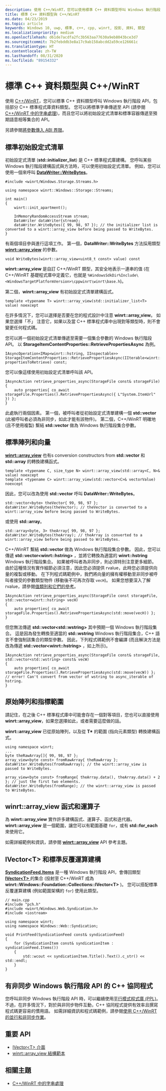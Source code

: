 ```yaml
---
description: 使用 C++/WinRT，您可以使用標準 C++ 資料類型呼叫 Windows 執行階段 API。
title: 標準 C++ 資料類型與 C++/WinRT
ms.date: 04/23/2019
ms.topic: article
keywords: Windows 10, uwp, 標準, c++, cpp, winrt, 投影, 資料, 類型
ms.localizationpriority: medium
ms.openlocfilehash: d61de7acdfa2fc3b563aa77630a9eb8043bce3d7
ms.sourcegitcommit: 7b2febddb3e8a17c9ab158abcdd2a59ce126661c
ms.translationtype: HT
ms.contentlocale: zh-TW
ms.lasthandoff: 08/31/2020
ms.locfileid: "89154332"
---
```

# <a name="standard-c-data-types-and-cwinrt"></a>標準 C++ 資料類型與 C++/WinRT

使用 [C++/WinRT](./intro-to-using-cpp-with-winrt.md)，您可以標準 C++ 資料類型呼叫 Windows 執行階段 API，包括部分 C++ 標準程式庫資料類型。 您可以將標準字串傳遞至 API (請參閱 [C++/WinRT 中的字串處理](strings.md))，而且您可以將初始設定式清單和標準容器傳遞至預期語意相等集合的 API。

另請參閱[將參數傳入 ABI 界限](./pass-parms-to-abi.md)。

## <a name="standard-initializer-lists"></a>標準初始設定式清單
初始設定式清單 (**std::initializer_list**) 是 C++ 標準程式庫建構。 您呼叫某些 Windows 執行階段建構函式與方法時，可以使用初始設定式清單。 例如，您可以使用一個來呼叫 [**DataWriter::WriteBytes**](/uwp/api/windows.storage.streams.datawriter.writebytes)。

```cppwinrt
#include <winrt/Windows.Storage.Streams.h>

using namespace winrt::Windows::Storage::Streams;

int main()
{
    winrt::init_apartment();

    InMemoryRandomAccessStream stream;
    DataWriter dataWriter{stream};
    dataWriter.WriteBytes({ 99, 98, 97 }); // the initializer list is converted to a winrt::array_view before being passed to WriteBytes.
}
```

有兩個項目參與進行這項工作。 第一個，**DataWriter::WriteBytes** 方法採用類型 [**winrt::array_view**](/uwp/cpp-ref-for-winrt/array-view) 的參數。

```cppwinrt
void WriteBytes(winrt::array_view<uint8_t const> value) const
```

**winrt::array_view** 是自訂 C++/WinRT 類型，其安全地表示一連串的值 (在 C++/WinRT 基礎程式庫中定義它，也就是 `%WindowsSdkDir%Include\<WindowsTargetPlatformVersion>\cppwinrt\winrt\base.h`)。

第二個，**winrt::array_view** 有初始設定式清單建構函式。

```cppwinrt
template <typename T> winrt::array_view(std::initializer_list<T> value) noexcept
```

在許多情況下，您可以選擇是否要在您的程式設計中注意 **winrt::array_view**。 如果您選擇「不」  注意它，如果以及當 C++ 標準程式庫中出現對等類型時，則不會變更任何程式碼。

您可以將一個初始設定式清單傳遞至需要一個集合參數的 Windows 執行階段 API。 以 **StorageItemContentProperties::RetrievePropertiesAsync** 為例。

```cppwinrt
IAsyncOperation<IMap<winrt::hstring, IInspectable>> StorageItemContentProperties::RetrievePropertiesAsync(IIterable<winrt::hstring> propertiesToRetrieve) const;
```

您可以像這樣使用初始設定式清單呼叫該 API。

```cppwinrt
IAsyncAction retrieve_properties_async(StorageFile const& storageFile)
{
    auto properties{ co_await storageFile.Properties().RetrievePropertiesAsync({ L"System.ItemUrl" }) };
}
```

此處執行兩個因素。 第一個，被呼叫者從初始設定式清單建構一個 **std::vector** (此被呼叫者必須為非同步，如此才能有該物件)。 第二個，C++/WinRT 明確地 (且不使用複製) 繫結 **std::vector** 做為 Windows 執行階段集合參數。

## <a name="standard-arrays-and-vectors"></a>標準陣列和向量
[**winrt::array_view**](/uwp/cpp-ref-for-winrt/array-view) 也有s conversion constructors from **std::vector** 和 **std::array** 的轉換建構函式。

```cppwinrt
template <typename C, size_type N> winrt::array_view(std::array<C, N>& value) noexcept
template <typename C> winrt::array_view(std::vector<C>& vectorValue) noexcept
```

因此，您可以改為使用 **std::vector** 呼叫 **DataWriter::WriteBytes**。

```cppwinrt
std::vector<byte> theVector{ 99, 98, 97 };
dataWriter.WriteBytes(theVector); // theVector is converted to a winrt::array_view before being passed to WriteBytes.
```

或使用 **std::array**。

```cppwinrt
std::array<byte, 3> theArray{ 99, 98, 97 };
dataWriter.WriteBytes(theArray); // theArray is converted to a winrt::array_view before being passed to WriteBytes.
```

C++/WinRT 繫結 **std::vector** 做為 Windows 執行階段集合參數。 因此，您可以傳遞 **std::vector&lt;winrt::hstring&gt;** ，並將它轉換為適當的 **winrt::hstring** Windows 執行階段集合。 如果被呼叫者為非同步，則必須特別注意更多細節。 由於這種情況有實作細節必須注意，因此您必須提供 rvalue，此時您必須提供向量的複製或移動。 在下列程式碼範例中，我們將向量的擁有權移動至非同步被呼叫者接受的參數類型物件 (移動後不可再次存取 `vecH`)。 如果您想要深入了解 rvalue，請參閱[值類別和它們的參考](cpp-value-categories.md)。

```cppwinrt
IAsyncAction retrieve_properties_async(StorageFile const storageFile, std::vector<winrt::hstring> vecH)
{
    auto properties{ co_await storageFile.Properties().RetrievePropertiesAsync(std::move(vecH)) };
}
```

但您無法傳遞 **std::vector&lt;std::wstring&gt;** 其中預期一個 Windows 執行階段集合。 這是因為發生轉換至適當的 **std::wstring** Windows 執行階段集合，C++ 語言不會強制該集合的類型參數。 因此，下列程式碼範例不會編譯 (而且解決方法是改為傳遞 **std::vector&lt;winrt::hstring&gt;** ，如上所示)。

```cppwinrt
IAsyncAction retrieve_properties_async(StorageFile const& storageFile, std::vector<std::wstring> const& vecW)
{
    auto properties{ co_await storageFile.Properties().RetrievePropertiesAsync(std::move(vecW)) }; // error! Can't convert from vector of wstring to async_iterable of hstring.
}
```

## <a name="raw-arrays-and-pointer-ranges"></a>原始陣列和指標範圍
請記住，在之後 C++ 標準程式庫中可能會存在一個對等項目，您也可以直接使用 **winrt::array_view**，如果您選擇如此，或者需要這麼做的話。

**winrt::array_view** 已從原始陣列，以及從 **T&ast;** 的範圍 (指向元素類型) 轉換建構函式。

```cppwinrt
using namespace winrt;
...
byte theRawArray[]{ 99, 98, 97 };
array_view<byte const> fromRawArray{ theRawArray };
dataWriter.WriteBytes(fromRawArray); // the winrt::array_view is passed to WriteBytes.

array_view<byte const> fromRange{ theArray.data(), theArray.data() + 2 }; // just the first two elements.
dataWriter.WriteBytes(fromRange); // the winrt::array_view is passed to WriteBytes.
```

## <a name="winrtarray_view-functions-and-operators"></a>winrt::array_view 函式和運算子
為 **winrt::array_view** 實作許多建構函式、運算子、函式和迭代器。 **winrt::array_view** 是一個範圍，讓您可以有範圍基礎 `for`，或有 **std::for_each** 來使用它。

如需詳細範例和資訊，請參閱 [**winrt::array_view**](/uwp/cpp-ref-for-winrt/array-view) API 參考主題。

## <a name="ivectorlttgt-and-standard-iteration-constructs"></a>**IVector&lt;T&gt;** 和標準反覆運算建構
[**SyndicationFeed.Items**](/uwp/api/windows.web.syndication.syndicationfeed.items) 是一種 Windows 執行階段 API，會傳回類型 [**IVector&lt;T&gt;** ](/uwp/api/windows.foundation.collections.ivector_t_) 的集合 (投射至 C++/WinRT 成為 **winrt::Windows::Foundation::Collections::IVector&lt;T&gt;** )。 您可以搭配標準反覆運算建構 (例如範圍架構的 `for`) 使用此類型。

```cppwinrt
// main.cpp
#include "pch.h"
#include <winrt/Windows.Web.Syndication.h>
#include <iostream>

using namespace winrt;
using namespace Windows::Web::Syndication;

void PrintFeed(SyndicationFeed const& syndicationFeed)
{
    for (SyndicationItem const& syndicationItem : syndicationFeed.Items())
    {
        std::wcout << syndicationItem.Title().Text().c_str() << std::endl;
    }
}
```

## <a name="c-coroutines-with-asynchronous-windows-runtime-apis"></a>有非同步 Windows 執行階段 API 的 C++ 協同程式
您呼叫非同步 Windows 執行階段 API 時，可以繼續使用[平行模式程式庫 (PPL)](/cpp/parallel/concrt/parallel-patterns-library-ppl)。 不過，在許多情況下，對於與非同步物件互動，C++ 協同程式提供有效率且撰寫程式碼更容易的慣用語。 如需詳細資訊和程式碼範例，請參閱[使用 C++/WinRT 的並行和非同步作業](concurrency.md)。

## <a name="important-apis"></a>重要 API
* [IVector&lt;T&gt; 介面](/uwp/api/windows.foundation.collections.ivector_t_)
* [winrt::array_view 結構範本](/uwp/cpp-ref-for-winrt/array-view)

## <a name="related-topics"></a>相關主題
* [C++/WinRT 中的字串處理](strings.md)
